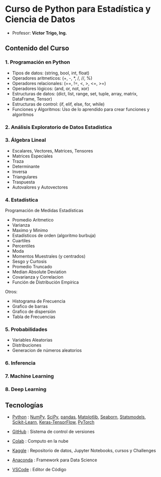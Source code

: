 # Curso de Python para Estadística y Ciencia de Datos


- Profesor: **Víctor Trigo, Ing.**


## Contenido del Curso

### 1. Programación en Python
- Tipos de datos: (string, bool, int, float)
- Operadores aritmeticos: (+, -, *, /, //, %)
- Operadores relacionales: (==, !=, <, >, <=, >=)
- Operadores lógicos: (and, or, not, xor) 
- Estructuras de datos: (dict, list, range, set, tuple, array, matrix, DataFrame, Tensor)
- Estructuras de control: (if, elif, else, for, while)
- Funciones y Algoritmos: Uso de lo aprendido para crear funciones y algoritmos
  
### 2. Análisis Exploratorio de Datos Estadística


### 3. Álgebra Lineal
- Escalares, Vectores, Matrices, Tensores
- Matrices Especiales
- Traza
- Determinante
- Inversa
- Triangulares
- Traspuesta
- Autovalores y Autovectores


### 4. Estadística
Programación de Medidas Estadísticas
 - Promedio Aritmetico
 - Varianza
 - Maximo y Minimo
 - Estadísticos de orden (algoritmo burbuja)
 - Cuartiles
 - Percentiles
 - Moda
 - Momentos Muestrales (y centrados)
 - Sesgo y Curtosis
 - Promedio Truncado
 - Median Absolute Deviation
 - Covarianza y Correlacion
 - Función de Distribución Empírica

Otros:
 - Histograma de Frecuencia
 - Grafico de barras
 - Grafico de dispersión
 - Tabla de Frecuencias

### 5. Probabilidades
- Variables Aleatorias
- Distribuciones
- Generacion de números aleatorios


### 6. Inferencia

### 7. Machine Learning

### 8. Deep Learning






## Tecnologías

- [Python](https://www.python.org/)
: [NumPy](https://numpy.org/), [SciPy](https://scipy.org/), [pandas](https://pandas.pydata.org/), [Matplotlib](https://matplotlib.org/), [Seaborn](https://seaborn.pydata.org/), [Statsmodels](https://www.statsmodels.org/stable/index.html), [Scikit-Learn](https://scikit-learn.org/stable/), [Keras-TensorFlow](https://www.tensorflow.org/), [PyTorch](https://pytorch.org/)

- [GitHub](https://github.com/VictorTrigo)
: Sistema de control de versiones

- [Colab](clase01.ipynb)
: Computo en la nube

- [Kaggle](https://www.kaggle.com/victortrigo)
: Repositorio de datos, Jupyter Notebooks, cursos y Challenges

- [Anaconda](https://www.anaconda.com/)
: Framework para Data Science

- [VSCode](https://code.visualstudio.com/)
: Editor de Código

